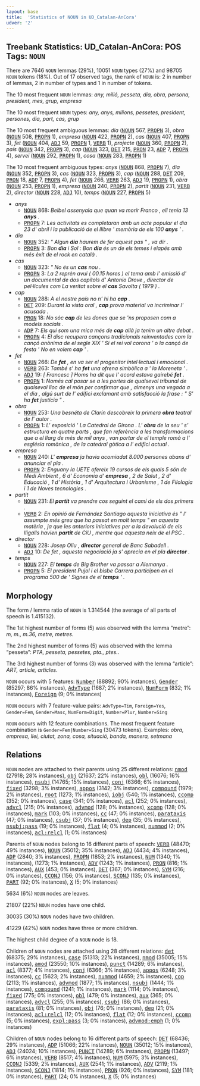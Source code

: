 ```yaml
---
layout: base
title:  'Statistics of NOUN in UD_Catalan-AnCora'
udver: '2'
---
```


## Treebank Statistics: UD_Catalan-AnCora: POS Tags: `NOUN`

There are 7646 `NOUN` lemmas (29%), 10051 `NOUN` types (27%) and 98705 `NOUN` tokens (18%).
Out of 17 observed tags, the rank of `NOUN` is: 2 in number of lemmas, 2 in number of types and 1 in number of tokens.

The 10 most frequent `NOUN` lemmas: <em>any, milió, pesseta, dia, obra, persona, president, mes, grup, empresa</em>

The 10 most frequent `NOUN` types:  <em>any, anys, milions, pessetes, president, persones, dia, part, cas, grup</em>

The 10 most frequent ambiguous lemmas: <em>dia</em> (<tt><a href="ca_ancora-pos-NOUN.html">NOUN</a></tt> 567, <tt><a href="ca_ancora-pos-PROPN.html">PROPN</a></tt> 3), <em>obra</em> (<tt><a href="ca_ancora-pos-NOUN.html">NOUN</a></tt> 508, <tt><a href="ca_ancora-pos-PROPN.html">PROPN</a></tt> 1), <em>empresa</em> (<tt><a href="ca_ancora-pos-NOUN.html">NOUN</a></tt> 422, <tt><a href="ca_ancora-pos-PROPN.html">PROPN</a></tt> 2), <em>cas</em> (<tt><a href="ca_ancora-pos-NOUN.html">NOUN</a></tt> 407, <tt><a href="ca_ancora-pos-PROPN.html">PROPN</a></tt> 3), <em>fet</em> (<tt><a href="ca_ancora-pos-NOUN.html">NOUN</a></tt> 404, <tt><a href="ca_ancora-pos-ADJ.html">ADJ</a></tt> 59, <tt><a href="ca_ancora-pos-PROPN.html">PROPN</a></tt> 1, <tt><a href="ca_ancora-pos-VERB.html">VERB</a></tt> 1), <em>projecte</em> (<tt><a href="ca_ancora-pos-NOUN.html">NOUN</a></tt> 360, <tt><a href="ca_ancora-pos-PROPN.html">PROPN</a></tt> 2), <em>país</em> (<tt><a href="ca_ancora-pos-NOUN.html">NOUN</a></tt> 342, <tt><a href="ca_ancora-pos-PROPN.html">PROPN</a></tt> 3), <em>cap</em> (<tt><a href="ca_ancora-pos-NOUN.html">NOUN</a></tt> 323, <tt><a href="ca_ancora-pos-DET.html">DET</a></tt> 215, <tt><a href="ca_ancora-pos-PRON.html">PRON</a></tt> 23, <tt><a href="ca_ancora-pos-ADP.html">ADP</a></tt> 7, <tt><a href="ca_ancora-pos-PROPN.html">PROPN</a></tt> 4), <em>servei</em> (<tt><a href="ca_ancora-pos-NOUN.html">NOUN</a></tt> 292, <tt><a href="ca_ancora-pos-PROPN.html">PROPN</a></tt> 1), <em>cosa</em> (<tt><a href="ca_ancora-pos-NOUN.html">NOUN</a></tt> 283, <tt><a href="ca_ancora-pos-PROPN.html">PROPN</a></tt> 1)

The 10 most frequent ambiguous types:  <em>anys</em> (<tt><a href="ca_ancora-pos-NOUN.html">NOUN</a></tt> 868, <tt><a href="ca_ancora-pos-PROPN.html">PROPN</a></tt> 7), <em>dia</em> (<tt><a href="ca_ancora-pos-NOUN.html">NOUN</a></tt> 352, <tt><a href="ca_ancora-pos-PROPN.html">PROPN</a></tt> 3), <em>cas</em> (<tt><a href="ca_ancora-pos-NOUN.html">NOUN</a></tt> 323, <tt><a href="ca_ancora-pos-PROPN.html">PROPN</a></tt> 3), <em>cap</em> (<tt><a href="ca_ancora-pos-NOUN.html">NOUN</a></tt> 288, <tt><a href="ca_ancora-pos-DET.html">DET</a></tt> 209, <tt><a href="ca_ancora-pos-PRON.html">PRON</a></tt> 18, <tt><a href="ca_ancora-pos-ADP.html">ADP</a></tt> 7, <tt><a href="ca_ancora-pos-PROPN.html">PROPN</a></tt> 4), <em>fet</em> (<tt><a href="ca_ancora-pos-NOUN.html">NOUN</a></tt> 266, <tt><a href="ca_ancora-pos-VERB.html">VERB</a></tt> 263, <tt><a href="ca_ancora-pos-ADJ.html">ADJ</a></tt> 19, <tt><a href="ca_ancora-pos-PROPN.html">PROPN</a></tt> 1), <em>obra</em> (<tt><a href="ca_ancora-pos-NOUN.html">NOUN</a></tt> 253, <tt><a href="ca_ancora-pos-PROPN.html">PROPN</a></tt> 1), <em>empresa</em> (<tt><a href="ca_ancora-pos-NOUN.html">NOUN</a></tt> 240, <tt><a href="ca_ancora-pos-PROPN.html">PROPN</a></tt> 2), <em>partit</em> (<tt><a href="ca_ancora-pos-NOUN.html">NOUN</a></tt> 231, <tt><a href="ca_ancora-pos-VERB.html">VERB</a></tt> 2), <em>director</em> (<tt><a href="ca_ancora-pos-NOUN.html">NOUN</a></tt> 228, <tt><a href="ca_ancora-pos-ADJ.html">ADJ</a></tt> 10), <em>temps</em> (<tt><a href="ca_ancora-pos-NOUN.html">NOUN</a></tt> 227, <tt><a href="ca_ancora-pos-PROPN.html">PROPN</a></tt> 5)


* <em>anys</em>
  * <tt><a href="ca_ancora-pos-NOUN.html">NOUN</a></tt> 868: <em>Belbel assenyala que quan va morir Franco , ell tenia 13 <b>anys</b> .</em>
  * <tt><a href="ca_ancora-pos-PROPN.html">PROPN</a></tt> 7: <em>Les activitats es completaran amb un acte popular el dia 23 d' abril i la publicació de el llibre ' memòria de els 100 <b>anys</b> ' .</em>
* <em>dia</em>
  * <tt><a href="ca_ancora-pos-NOUN.html">NOUN</a></tt> 352: <em>" Algun <b>dia</b> haurem de fer aquest pas " , va dir .</em>
  * <tt><a href="ca_ancora-pos-PROPN.html">PROPN</a></tt> 3: <em>Bon <b>dia</b> i Sol : Bon <b>dia</b> és un de els temes i elapés amb més èxit de el rock en català .</em>
* <em>cas</em>
  * <tt><a href="ca_ancora-pos-NOUN.html">NOUN</a></tt> 323: <em>" No és un <b>cas</b> nou .</em>
  * <tt><a href="ca_ancora-pos-PROPN.html">PROPN</a></tt> 3: <em>La 2 reprèn avui ( 00.15 hores ) el tema amb l' emissió d' un documental de dos capítols d' Antonio Drove , director de pel·lícules com La veritat sobre el <b>cas</b> Savolta ( 1979 ) .</em>
* <em>cap</em>
  * <tt><a href="ca_ancora-pos-NOUN.html">NOUN</a></tt> 288: <em>A el nostre país no n' hi ha <b>cap</b> .</em>
  * <tt><a href="ca_ancora-pos-DET.html">DET</a></tt> 209: <em>Durant la vista oral , <b>cap</b> prova material va incriminar l' acusada .</em>
  * <tt><a href="ca_ancora-pos-PRON.html">PRON</a></tt> 18: <em>No sóc <b>cap</b> de les dones que se 'ns proposen com a models socials .</em>
  * <tt><a href="ca_ancora-pos-ADP.html">ADP</a></tt> 7: <em>Els qui som una mica més de <b>cap</b> allà ja tenim un altre debat .</em>
  * <tt><a href="ca_ancora-pos-PROPN.html">PROPN</a></tt> 4: <em>El disc recupera cançons tradicionals reinventades com la cançó anònima de el segle XIX ' Si el rei vol corona ' o la cançó de festa ' No en volem <b>cap</b> ' .</em>
* <em>fet</em>
  * <tt><a href="ca_ancora-pos-NOUN.html">NOUN</a></tt> 266: <em>De <b>fet</b> , en va ser el progenitor intel·lectual i emocional .</em>
  * <tt><a href="ca_ancora-pos-VERB.html">VERB</a></tt> 263: <em>També s' ha <b>fet</b> una ofrena simbòlica a ' la Moreneta ' .</em>
  * <tt><a href="ca_ancora-pos-ADJ.html">ADJ</a></tt> 19: <em>[ Francesc ] Homs ha dit que l' acord estava gairebé <b>fet</b> .</em>
  * <tt><a href="ca_ancora-pos-PROPN.html">PROPN</a></tt> 1: <em>Només cal posar se a les portes de qualsevol tribunal de qualsevol lloc de el món per confirmar que , almenys una vegada a el dia , algú surt de l' edifici exclamant amb satisfacció la frase : " S' ha <b>fet</b> justícia " .</em>
* <em>obra</em>
  * <tt><a href="ca_ancora-pos-NOUN.html">NOUN</a></tt> 253: <em>Una besnéta de Clarín descobreix la primera <b>obra</b> teatral de l' autor .</em>
  * <tt><a href="ca_ancora-pos-PROPN.html">PROPN</a></tt> 1: <em>L' exposició ' La Catedral de Girona . L' <b>obra</b> de la seu ' s' estructura en quatre parts , que fan referència a les transformacions que a el llarg de més de mil anys , van portar de el temple romà a l' església romànica , de la catedral gòtica a l' edifici actual .</em>
* <em>empresa</em>
  * <tt><a href="ca_ancora-pos-NOUN.html">NOUN</a></tt> 240: <em>L' <b>empresa</b> ja havia acomiadat 8.000 persones abans d' anunciar el pla .</em>
  * <tt><a href="ca_ancora-pos-PROPN.html">PROPN</a></tt> 2: <em>Enguany la UETE ofereix 19 cursos de els quals 5 són de Medi Ambient , 6 d' Economia d' <b>empresa</b> , 2 de Salut , 2 d' Educació , 1 d' Història , 1 d' Arquitectura i Urbanisme , 1 de Filologia i 1 de Noves tecnologies .</em>
* <em>partit</em>
  * <tt><a href="ca_ancora-pos-NOUN.html">NOUN</a></tt> 231: <em>El <b>partit</b> va prendre cos seguint el camí de els dos primers .</em>
  * <tt><a href="ca_ancora-pos-VERB.html">VERB</a></tt> 2: <em>En opinió de Fernández Santiago aquesta iniciativa és " l' assumpte més greu que ha passat en molt temps " en aquesta matèria , ja que les anteriors iniciatives per a la devolució de els lligalls havien <b>partit</b> de CiU , mentre que aquesta neix de el PSC .</em>
* <em>director</em>
  * <tt><a href="ca_ancora-pos-NOUN.html">NOUN</a></tt> 228: <em>Josep Oliu , <b>director</b> general de Banc Sabadell .</em>
  * <tt><a href="ca_ancora-pos-ADJ.html">ADJ</a></tt> 10: <em>De fet , aquesta negociació ja s' aprecia en el pla <b>director</b> .</em>
* <em>temps</em>
  * <tt><a href="ca_ancora-pos-NOUN.html">NOUN</a></tt> 227: <em>El <b>temps</b> de Big Brother va passar a Alemanya .</em>
  * <tt><a href="ca_ancora-pos-PROPN.html">PROPN</a></tt> 5: <em>El president Pujol i el bisbe Carrera participen en el programa 500 de ' Signes de el <b>temps</b> ' .</em>

## Morphology

The form / lemma ratio of `NOUN` is 1.314544 (the average of all parts of speech is 1.415132).

The 1st highest number of forms (5) was observed with the lemma “metre”: <em>m, m., m.36, metre, metres</em>.

The 2nd highest number of forms (5) was observed with the lemma “pesseta”: <em>PTA, pesseta, pessetes, pta., ptes.</em>.

The 3rd highest number of forms (3) was observed with the lemma “article”: <em>ART, article, articles</em>.

`NOUN` occurs with 5 features: <tt><a href="ca_ancora-feat-Number.html">Number</a></tt> (88892; 90% instances), <tt><a href="ca_ancora-feat-Gender.html">Gender</a></tt> (85297; 86% instances), <tt><a href="ca_ancora-feat-AdvType.html">AdvType</a></tt> (1687; 2% instances), <tt><a href="ca_ancora-feat-NumForm.html">NumForm</a></tt> (832; 1% instances), <tt><a href="ca_ancora-feat-Foreign.html">Foreign</a></tt> (9; 0% instances)

`NOUN` occurs with 7 feature-value pairs: `AdvType=Tim`, `Foreign=Yes`, `Gender=Fem`, `Gender=Masc`, `NumForm=Digit`, `Number=Plur`, `Number=Sing`

`NOUN` occurs with 12 feature combinations.
The most frequent feature combination is `Gender=Fem|Number=Sing` (30473 tokens).
Examples: <em>obra, empresa, llei, ciutat, zona, cosa, situació, banda, manera, setmana</em>


## Relations

`NOUN` nodes are attached to their parents using 25 different relations: <tt><a href="ca_ancora-dep-nmod.html">nmod</a></tt> (27918; 28% instances), <tt><a href="ca_ancora-dep-obj.html">obj</a></tt> (21637; 22% instances), <tt><a href="ca_ancora-dep-obl.html">obl</a></tt> (16076; 16% instances), <tt><a href="ca_ancora-dep-nsubj.html">nsubj</a></tt> (14765; 15% instances), <tt><a href="ca_ancora-dep-conj.html">conj</a></tt> (6366; 6% instances), <tt><a href="ca_ancora-dep-fixed.html">fixed</a></tt> (3298; 3% instances), <tt><a href="ca_ancora-dep-appos.html">appos</a></tt> (3142; 3% instances), <tt><a href="ca_ancora-dep-compound.html">compound</a></tt> (1979; 2% instances), <tt><a href="ca_ancora-dep-root.html">root</a></tt> (1273; 1% instances), <tt><a href="ca_ancora-dep-iobj.html">iobj</a></tt> (540; 1% instances), <tt><a href="ca_ancora-dep-ccomp.html">ccomp</a></tt> (352; 0% instances), <tt><a href="ca_ancora-dep-case.html">case</a></tt> (341; 0% instances), <tt><a href="ca_ancora-dep-acl.html">acl</a></tt> (252; 0% instances), <tt><a href="ca_ancora-dep-advcl.html">advcl</a></tt> (215; 0% instances), <tt><a href="ca_ancora-dep-advmod.html">advmod</a></tt> (128; 0% instances), <tt><a href="ca_ancora-dep-xcomp.html">xcomp</a></tt> (128; 0% instances), <tt><a href="ca_ancora-dep-mark.html">mark</a></tt> (103; 0% instances), <tt><a href="ca_ancora-dep-cc.html">cc</a></tt> (47; 0% instances), <tt><a href="ca_ancora-dep-parataxis.html">parataxis</a></tt> (47; 0% instances), <tt><a href="ca_ancora-dep-csubj.html">csubj</a></tt> (37; 0% instances), <tt><a href="ca_ancora-dep-dep.html">dep</a></tt> (35; 0% instances), <tt><a href="ca_ancora-dep-nsubj-pass.html">nsubj:pass</a></tt> (19; 0% instances), <tt><a href="ca_ancora-dep-flat.html">flat</a></tt> (4; 0% instances), <tt><a href="ca_ancora-dep-nummod.html">nummod</a></tt> (2; 0% instances), <tt><a href="ca_ancora-dep-acl-relcl.html">acl:relcl</a></tt> (1; 0% instances)

Parents of `NOUN` nodes belong to 16 different parts of speech: <tt><a href="ca_ancora-pos-VERB.html">VERB</a></tt> (48470; 49% instances), <tt><a href="ca_ancora-pos-NOUN.html">NOUN</a></tt> (35012; 35% instances), <tt><a href="ca_ancora-pos-ADJ.html">ADJ</a></tt> (4434; 4% instances), <tt><a href="ca_ancora-pos-ADP.html">ADP</a></tt> (2840; 3% instances), <tt><a href="ca_ancora-pos-PROPN.html">PROPN</a></tt> (1853; 2% instances), <tt><a href="ca_ancora-pos-NUM.html">NUM</a></tt> (1340; 1% instances),  (1273; 1% instances), <tt><a href="ca_ancora-pos-ADV.html">ADV</a></tt> (1243; 1% instances), <tt><a href="ca_ancora-pos-PRON.html">PRON</a></tt> (816; 1% instances), <tt><a href="ca_ancora-pos-AUX.html">AUX</a></tt> (453; 0% instances), <tt><a href="ca_ancora-pos-DET.html">DET</a></tt> (367; 0% instances), <tt><a href="ca_ancora-pos-SYM.html">SYM</a></tt> (216; 0% instances), <tt><a href="ca_ancora-pos-CCONJ.html">CCONJ</a></tt> (156; 0% instances), <tt><a href="ca_ancora-pos-SCONJ.html">SCONJ</a></tt> (135; 0% instances), <tt><a href="ca_ancora-pos-PART.html">PART</a></tt> (92; 0% instances), <tt><a href="ca_ancora-pos-X.html">X</a></tt> (5; 0% instances)

5634 (6%) `NOUN` nodes are leaves.

21807 (22%) `NOUN` nodes have one child.

30035 (30%) `NOUN` nodes have two children.

41229 (42%) `NOUN` nodes have three or more children.

The highest child degree of a `NOUN` node is 18.

Children of `NOUN` nodes are attached using 28 different relations: <tt><a href="ca_ancora-dep-det.html">det</a></tt> (68375; 29% instances), <tt><a href="ca_ancora-dep-case.html">case</a></tt> (51313; 22% instances), <tt><a href="ca_ancora-dep-nmod.html">nmod</a></tt> (35005; 15% instances), <tt><a href="ca_ancora-dep-amod.html">amod</a></tt> (23550; 10% instances), <tt><a href="ca_ancora-dep-punct.html">punct</a></tt> (14289; 6% instances), <tt><a href="ca_ancora-dep-acl.html">acl</a></tt> (8377; 4% instances), <tt><a href="ca_ancora-dep-conj.html">conj</a></tt> (6366; 3% instances), <tt><a href="ca_ancora-dep-appos.html">appos</a></tt> (6248; 3% instances), <tt><a href="ca_ancora-dep-cc.html">cc</a></tt> (5623; 2% instances), <tt><a href="ca_ancora-dep-nummod.html">nummod</a></tt> (4659; 2% instances), <tt><a href="ca_ancora-dep-cop.html">cop</a></tt> (2113; 1% instances), <tt><a href="ca_ancora-dep-advmod.html">advmod</a></tt> (1877; 1% instances), <tt><a href="ca_ancora-dep-nsubj.html">nsubj</a></tt> (1444; 1% instances), <tt><a href="ca_ancora-dep-compound.html">compound</a></tt> (1241; 1% instances), <tt><a href="ca_ancora-dep-mark.html">mark</a></tt> (1114; 0% instances), <tt><a href="ca_ancora-dep-fixed.html">fixed</a></tt> (775; 0% instances), <tt><a href="ca_ancora-dep-obl.html">obl</a></tt> (479; 0% instances), <tt><a href="ca_ancora-dep-aux.html">aux</a></tt> (365; 0% instances), <tt><a href="ca_ancora-dep-advcl.html">advcl</a></tt> (255; 0% instances), <tt><a href="ca_ancora-dep-csubj.html">csubj</a></tt> (86; 0% instances), <tt><a href="ca_ancora-dep-parataxis.html">parataxis</a></tt> (81; 0% instances), <tt><a href="ca_ancora-dep-obj.html">obj</a></tt> (76; 0% instances), <tt><a href="ca_ancora-dep-dep.html">dep</a></tt> (21; 0% instances), <tt><a href="ca_ancora-dep-acl-relcl.html">acl:relcl</a></tt> (12; 0% instances), <tt><a href="ca_ancora-dep-flat.html">flat</a></tt> (12; 0% instances), <tt><a href="ca_ancora-dep-ccomp.html">ccomp</a></tt> (5; 0% instances), <tt><a href="ca_ancora-dep-expl-pass.html">expl:pass</a></tt> (3; 0% instances), <tt><a href="ca_ancora-dep-advmod-emph.html">advmod:emph</a></tt> (1; 0% instances)

Children of `NOUN` nodes belong to 16 different parts of speech: <tt><a href="ca_ancora-pos-DET.html">DET</a></tt> (68436; 29% instances), <tt><a href="ca_ancora-pos-ADP.html">ADP</a></tt> (51066; 22% instances), <tt><a href="ca_ancora-pos-NOUN.html">NOUN</a></tt> (35012; 15% instances), <tt><a href="ca_ancora-pos-ADJ.html">ADJ</a></tt> (24024; 10% instances), <tt><a href="ca_ancora-pos-PUNCT.html">PUNCT</a></tt> (14289; 6% instances), <tt><a href="ca_ancora-pos-PROPN.html">PROPN</a></tt> (13497; 6% instances), <tt><a href="ca_ancora-pos-VERB.html">VERB</a></tt> (8517; 4% instances), <tt><a href="ca_ancora-pos-NUM.html">NUM</a></tt> (5975; 3% instances), <tt><a href="ca_ancora-pos-CCONJ.html">CCONJ</a></tt> (5339; 2% instances), <tt><a href="ca_ancora-pos-AUX.html">AUX</a></tt> (2541; 1% instances), <tt><a href="ca_ancora-pos-ADV.html">ADV</a></tt> (2119; 1% instances), <tt><a href="ca_ancora-pos-SCONJ.html">SCONJ</a></tt> (1814; 1% instances), <tt><a href="ca_ancora-pos-PRON.html">PRON</a></tt> (926; 0% instances), <tt><a href="ca_ancora-pos-SYM.html">SYM</a></tt> (181; 0% instances), <tt><a href="ca_ancora-pos-PART.html">PART</a></tt> (24; 0% instances), <tt><a href="ca_ancora-pos-X.html">X</a></tt> (5; 0% instances)

